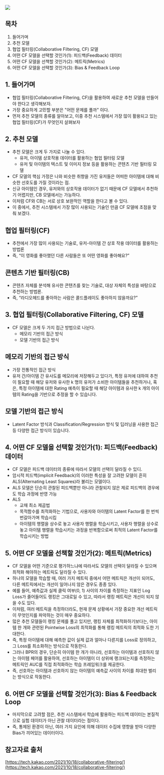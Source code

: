 ![](https://t1.kakaocdn.net/thumb/R1920x0.fwebp.q100/?fname=https%3A%2F%2Ft1.kakaocdn.net%2Fkakaocorp%2Fkakaocorp%2Fadmin%2Fservice%2Fa85d0594017900001.jpg)

## 목차
1. 들어가며
2. 추천 모델
3. 협업 필터링(Collaborative Filtering, CF) 모델
4. 어떤 CF 모델을 선택할 것인가(1): 피드백(Feedback) 데이터
5. 어떤 CF 모델을 선책할 것인가(2): 메트릭(Metrics)
6. 어떤 CF 모델을 선택할 것인가(3): Bias & Feedback Loop

## 1. 들어가며
- 협업 필터링(Collaborative Filtering, CF)을 활용하여 새로운 추천 모델을 만들어야 한다고 생각해보자.
- 가장 중요하게 고민할 부분은 "어떤 문제를 풀까" 이다.
- 먼저 추천 모델의 종류를 알아보고, 이중 추천 시스템에서 가장 많이 활용되고 있는 협업 필터링(CF)가 무엇인지 살펴보자

## 2. 추천 모델
- 추천 모델은 크게 두 가지로 나눌 수 있다.
    - 유저, 아이템 상호작용 데이터를 활용하는 협업 필터링 모델
    - 유저 및 아이템의 텍스트 및 이미지 정보 등을 활용하는 콘텐츠 기반 필터링 모델
- CF 모델의 핵심 가정은 나와 비슷한 취향을 가진 유저들은 어떠한 아이템에 대해 비슷한 선호도를 가질 것이라는 점.
- 신규 아이템인 경우, 유저와의 상호작용 데이터가 없기 때문에 CF 모델에서 추천하기 어렵지만, CB 모델에서는 가능하다.
- 이처럼 CF와 CB는 서로 상호 보완적인 역할을 한다고 볼 수 있다.
- 이 중에서, 추천 시스템에서 가장 많이 사용되는 기술인 만큼 CF 모델에 초점을 맞춰 보겠다.

## 협업 필터링(CF)
- 추천에서 가장 많이 사용되는 기술로, 유저-아이템 간 상호 작용 데이터를 활용하는 방법론
- 즉, “이 영화를 좋아했던 다른 사람들은 또 어떤 영화를 좋아해요?”

## 콘텐츠 기반 필터링(CB)
- 콘텐츠 자체를 분석해 유사한 콘텐츠를 찾는 기술로, 대상 자체의 특성을 바탕으로 추천하는 방법론.
- 즉, “라디오헤드를 좋아하는 사람은 콜드플레이도 좋아하지 않을까요?”

## 3. 협업 필터링(Collaborative Filtering, CF) 모델
- CF 모델은 크게 두 가지 접근 방법으로 나뉜다.
    - 메모리 기반의 접근 방식
    - 모델 기반의 접근 방식

## 메모리 기반의 접근 방식
- 가장 전통적인 접근 방식
- 유저 간/아이템 간 유사도를 메모리에 저장해두고 있다가, 특정 유저에 대하여 추천이 필요할 때 해당 유저와 유사한 k 명의 유저가 소비한 아이템들을 추천하거나, 혹은, 특정 아이템에 대한 Rating 예측이 필요할 때 해당 아이템과 유사한 k 개의 아이템의 Rating을 기반으로 추정을 할 수 있습니다.

## 모델 기반의 접근 방식
- Latent Factor 방식과 Classification/Regression 방식 및 딥러닝을 사용한 접근 등 다양한 접근 방식이 있습니다. 

## 4. 어떤 CF 모델을 선택할 것인가(1): 피드백(Feedback) 데이터
- CF 모델은 피드백 데이터의 종류에 따라서 모델의 선택이 달라질 수 있디.
- 암시적 피드백(implicit Feedback)의 이러한 특성을 잘 고려한 모델이 흔히 ALS(Alternating Least Squares)라 불리는 모델이다.
- ALS 모델은 단순히 관찰된 피드백뿐만 아니라 관찰되지 않은 제로 피드백의 경우에도 학습 과정에 반영 가능
- ALS
    - 교채 최소 제곱법
    - 목적함수를 최적화하는 기법으로, 사용자와 아이템의 Latent Factor를 한 번씩 번갈아가며 학습시킴
    - 아이템의 행렬을 상수로 놓고 사용자 행렬을 학습시키고, 사용자 행렬을 상수로 놓고 아이템 행렬을 학습시키는 과정을 반복함으로써 최적의 Latent Factor를 학습시키는 방법
    
## 5. 어떤 CF 모델을 선책할 것인가(2): 메트릭(Metrics)
- CF 모델을 어떤 기준으로 평가하느냐에 따라서도 모델의 선택이 달라질 수 있으며 최적화 해야하는 메트릭도 달라질 수 있다.
- 하나의 모델을 학습할 때, 여러 가지 메트릭 중에서 어떤 메트릭은 개선이 되어도, 다른 메트릭에서는 개선이 일어나지 않은 경우도 종종 있다.
- 예를 들어, 예측값과 실제 클릭 여부(0, 1) 사이의 차이를 측정하는 지표인 Log Loss가 줄어들어도 랭킹은 그대로일 수 있고, 따라서 랭킹 메트릭은 개선이 되지 않을 수도 있다.
- 이처럼, 여러 메트릭을 측정하더라도, 현재 문제 상황에서 가장 중요한 개선 메트릭이 무엇인지를 파악하는 것이 매우 중요하다.
- 많은 추천 모델들이 랭킹 문제를 풀고 있지만, 랭킹 자체를 최적화하기보다는, 아이템 한 개와 관련된 Pointwise Loss의 최적화를 통해 랭킹 메트릭의 최적화 도한 기대한다.
- 즉, 특정 아이템에 대해 예측한 값이 실제 값과 얼마나 다른지를 Loss로 정의하고, 그 Loss를 최소화하는 방식으로 작동한다.
- 그러나 BPR의 경우, 단순히 아이템 한 개가 아니라, 선호하는 아이템과 선호하지 않는 아이템 페어를 활용하여, 선호하는 아이템이 더 상위에 랭크되는지를 측정하는 메트릭인 AUC를 직접 최적화하는 학습 프레임워크를 제공한다.
- 즉, 선호하는 아이템과 선호하지 않는 아이템의 예측값 사이의 차이를 최대한 벌리는 방식으로 작동한다.

## 6. 어떤 CF 모델을 선택할 것인가(3): Bias & Feedback Loop
- 마지막으로 고려할 점은, 추천 시스템에서 학습에 활용하는 피드백 데이터는 본질적으로 실험 데이터가 아닌 관찰 데이터라는 점이다.
- 즉, 통제된 환경이 아닌, 여러 가지 요인에 의해 데이터 수집에 영향을 받아 다양한 Bias가 끼어있는 데이터이다.

## 참고자료 출처
[https://tech.kakao.com/2021/10/18/collaborative-filtering/](https://tech.kakao.com/2021/10/18/collaborative-filtering/)